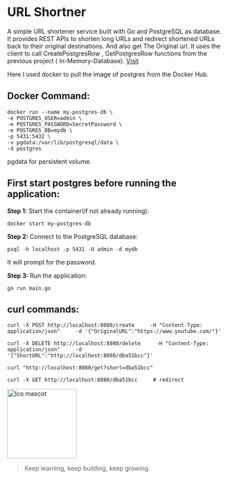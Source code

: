 # URL Shortner
A simple URL shortener service built with Go and PostgreSQL as database.
It provides REST APIs to shorten long URLs and redirect shortened URLs back to their original destinations. And also get The Original url. 
It uses the client to call CreatePostgresRow , GetPostgresRow functions from the previous project ( In-Memory-Database). [Visit](https://github.com/imsumedhaa/In-memory-database "In memory database") 


Here I used docker to pull the image of postgres from the Docker Hub. 

## Docker Command:

    docker run --name my-postgres-db \
    -e POSTGRES_USER=admin \
    -e POSTGRES_PASSWORD=SecretPassword \
    -e POSTGRES_DB=mydb \
    -p 5431:5432 \
    -v pgdata:/var/lib/postgresql/data \
    -d postgres
pgdata for persistent volume.

## First start postgres before running the application:
**Step 1:** Start the container(if not already running):
```
docker start my-postgres-db
```
**Step 2:** Connect to the PostgreSQL database:

    psql -h localhost -p 5431 -U admin -d mydb

It will prompt for the password.

**Step 3:** Run the application:
```
go run main.go
```

## curl commands:
```
curl -X POST http://localhost:8080/create     -H "Content-Type: application/json"     -d '{"OriginalURL":"https://www.youtube.com/"}'

curl -X DELETE http://localhost:8080/delete     -H "Content-Type: application/json"     -d '{"ShortURL":"http://localhost:8080/dba51bcc"}'

curl "http://localhost:8080/get?short=dba51bcc" 
   
curl -X GET http://localhost:8080/dba51bcc     # redirect 
```

<img src="https://img.freepik.com/free-vector/cute-girl-hacker-operating-laptop-cartoon-vector-icon-illustration-people-technology-isolated-flat_138676-9487.jpg?semt=ais_hybrid&w=740&q=80" alt="lco mascot" width="160" align="left"/>
 

<br clear="left"/>

>Keep learning, keep building, keep growing.



    

